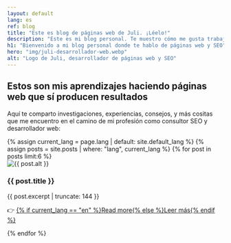 ```yaml
---
layout: default
lang: es
ref: blog
title: "Este es blog de páginas web de Juli. ¡Léelo!"
description: "Este es mi blog personal. Te muestro cómo me gusta trabajar y la manera crear y mejorar páginas web que no vendían nada. Y cómo hacerlo para ti."
h1: "Bienvenido a mi blog personal donde te hablo de páginas web y SEO"
hero: "img/juli-desarrollador-web.webp"
alt: "Logo de Juli, desarrollador de páginas web y SEO"
---
```

## Estos son mis aprendizajes haciendo páginas web que sí producen resultados

Aquí te comparto investigaciones, experiencias, consejos, y más cositas que me encuentro en el camino de mi profesión como consultor SEO y desarrollador web:

<main>
  <div class="home_gallery">
    {% assign current_lang = page.lang | default: site.default_lang %}
    {% assign posts = site.posts | where: "lang", current_lang %}
    {% for post in posts limit:6 %}
    <article class="flow">
      <img src="{{ post.hero | relative_url }}" alt="{{ post.alt }}">
      <h3>{{ post.title }}</h3>
      <p>{{ post.excerpt | truncate: 144 }}</p>
      <p>👉 <a href="{{ post.url | relative_url }}">
        {% if current_lang == "en" %}Read more{% else %}Leer más{% endif %}
      </a></p>
    </article>
    {% endfor %}
  </div>
  <br>
</main>